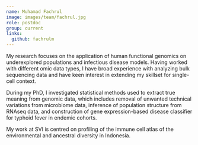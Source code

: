 ```yaml
---
name: Muhamad Fachrul
image: images/team/fachrul.jpg
role: postdoc
group: current
links:
  github: fachrulm
---
```


My research focuses on the application of human functional genomics on underexplored populations and infectious disease models. Having worked with different omic data types, I have broad experience with analyzing bulk sequencing data and have keen interest in extending my skillset for single-cell context.

During my PhD, I investigated statistical methods used to extract true meaning from genomic data, which includes removal of unwanted technical variations from microbiome data, inference of population structure from RNAseq data, and construction of gene expression-based disease classifier for typhoid fever in endemic cohorts.

My work at SVI is centred on profiling of the immune cell atlas of the environmental and ancestral diversity in Indonesia.
